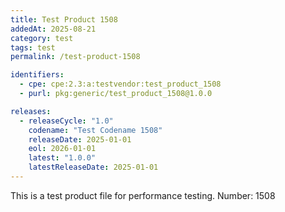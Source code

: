 ```yaml
---
title: Test Product 1508
addedAt: 2025-08-21
category: test
tags: test
permalink: /test-product-1508

identifiers:
  - cpe: cpe:2.3:a:testvendor:test_product_1508
  - purl: pkg:generic/test_product_1508@1.0.0

releases:
  - releaseCycle: "1.0"
    codename: "Test Codename 1508"
    releaseDate: 2025-01-01
    eol: 2026-01-01
    latest: "1.0.0"
    latestReleaseDate: 2025-01-01
---
```


This is a test product file for performance testing. Number: 1508
